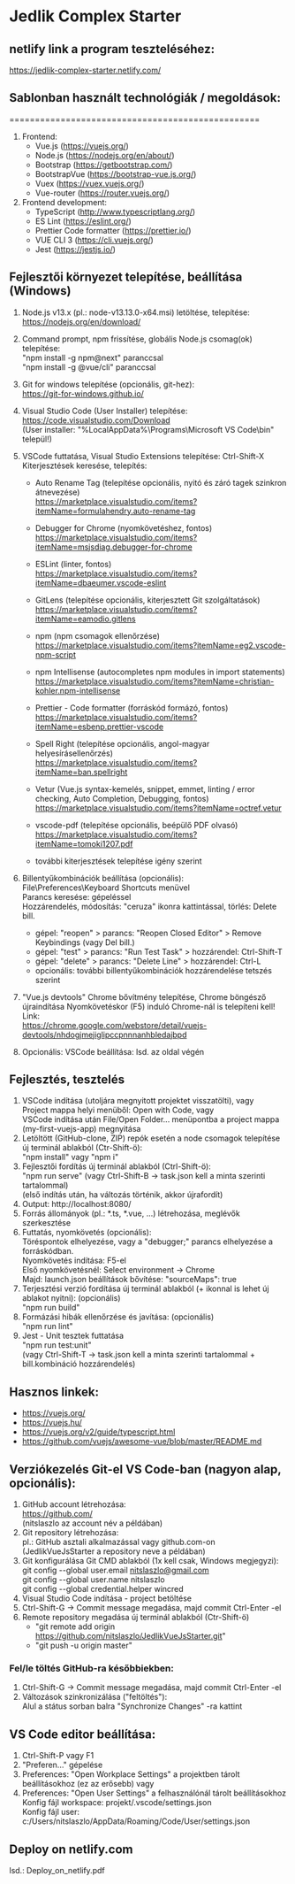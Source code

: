 # Jedlik Complex Starter

## netlify link a program teszteléséhez:
https://jedlik-complex-starter.netlify.com/

## Sablonban használt technológiák / megoldások:
=================================================
1. Frontend:
    - Vue.js (https://vuejs.org/)
    - Node.js (https://nodejs.org/en/about/)
    - Bootstrap (https://getbootstrap.com/)
    - BootstrapVue (https://bootstrap-vue.js.org/)
    - Vuex (https://vuex.vuejs.org/)
    - Vue-router (https://router.vuejs.org/)
2. Frontend development:
    - TypeScript (http://www.typescriptlang.org/)
    - ES Lint (https://eslint.org/)
    - Prettier Code formatter (https://prettier.io/)
    - VUE CLI 3 (https://cli.vuejs.org/)
    - Jest (https://jestjs.io/)

## Fejlesztői környezet telepítése, beállítása (Windows)
1.  Node.js v13.x (pl.: node-v13.13.0-x64.msi) letöltése, telepítése:<br>
    https://nodejs.org/en/download/
2.  Command prompt, npm frissítése, globális Node.js csomag(ok) telepítése:<br>
    "npm install -g npm@next" paranccsal<br>
    "npm install -g @vue/cli" paranccsal<br>
2.  Git for windows telepítése (opcionális, git-hez):<br>
    https://git-for-windows.github.io/
3.  Visual Studio Code (User Installer) telepítése:<br>
    https://code.visualstudio.com/Download<br>
    (User installer: "%LocalAppData%\Programs\Microsoft VS Code\bin" települ!)
4.  VSCode futtatása, Visual Studio Extensions telepítése: Ctrl-Shift-X<br>
    Kiterjesztések keresése, telepítés:<br>

    - Auto Rename Tag (telepítése opcionális, nyitó és záró tagek szinkron átnevezése)<br>
    https://marketplace.visualstudio.com/items?itemName=formulahendry.auto-rename-tag

    - Debugger for Chrome (nyomkövetéshez, fontos)<br>
    https://marketplace.visualstudio.com/items?itemName=msjsdiag.debugger-for-chrome

    - ESLint (linter, fontos)<br>
    https://marketplace.visualstudio.com/items?itemName=dbaeumer.vscode-eslint

    - GitLens (telepítése opcionális, kiterjesztett Git szolgáltatások)<br>
    https://marketplace.visualstudio.com/items?itemName=eamodio.gitlens

    - npm (npm csomagok ellenőrzése)<br>
    https://marketplace.visualstudio.com/items?itemName=eg2.vscode-npm-script 

    - npm Intellisense (autocompletes npm modules in import statements)<br>
    https://marketplace.visualstudio.com/items?itemName=christian-kohler.npm-intellisense

    - Prettier - Code formatter (forráskód formázó, fontos)<br>
    https://marketplace.visualstudio.com/items?itemName=esbenp.prettier-vscode

    - Spell Right (telepítése opcionális, angol-magyar helyesírásellenőrzés)<br>
    https://marketplace.visualstudio.com/items?itemName=ban.spellright

    - Vetur (Vue.js syntax-kemelés, snippet, emmet, linting / error checking, Auto Completion, Debugging, fontos)<br>
    https://marketplace.visualstudio.com/items?itemName=octref.vetur

    - vscode-pdf (telepítése opcionális, beépülő PDF olvasó)<br>
    https://marketplace.visualstudio.com/items?itemName=tomoki1207.pdf

    - további kiterjesztések telepítése igény szerint
    
5.  Billentyűkombinációk beállítása (opcionális):<br> 
    File\Preferences\Keyboard Shortcuts menüvel<br>
    Parancs keresése: gépeléssel<br>
    Hozzárendelés, módosítás: "ceruza" ikonra kattintással, törlés: Delete bill.<br>
     - gépel: "reopen" > parancs: "Reopen Closed Editor" > Remove Keybindings (vagy Del bill.)
     - gépel: "test" > parancs: "Run Test Task" > hozzárendel: Ctrl-Shift-T
     - gépel: "delete" > parancs: "Delete Line" > hozzárendel: Ctrl-L
     - opcionális: további billentyűkombinációk hozzárendelése tetszés szerint
6.  "Vue.js devtools" Chrome bővítmény telepítése, Chrome böngésző újraindítása
    Nyomkövetéskor (F5) induló Chrome-nál is telepíteni kell! Link:<br>
    https://chrome.google.com/webstore/detail/vuejs-devtools/nhdogjmejiglipccpnnnanhbledajbpd
7.  Opcionális: VSCode beállítása: lsd. az oldal végén

## Fejlesztés, tesztelés
1.  VSCode indítása (utoljára megnyitott projektet visszatölti), vagy<br>
    Project mappa helyi menüből: Open with Code, vagy<br>
    VSCode indítása után File/Open Folder... menüpontba a project mappa (my-first-vuejs-app) megnyitása
2.  Letöltött (GitHub-clone, ZIP) repók esetén a node csomagok telepítése új terminál ablakból (Ctr-Shift-ö):<br>
    "npm install" vagy "npm i"
2.  Fejlesztői fordítás új terminál ablakból (Ctrl-Shift-ö):<br>
    "npm run serve" (vagy Ctrl-Shift-B -> task.json kell a minta szerinti tartalommal)<br>
    (első indítás után, ha változás történik, akkor újrafordít)
3.  Output: http://localhost:8080/
4.  Forrás állományok (pl.: *.ts, *.vue, ...) létrehozása, meglévők szerkesztése<br>
5.  Futtatás, nyomkövetés (opcionális):<br>
    Töréspontok elhelyezése, vagy a "debugger;" parancs elhelyezése a forráskódban.<br>
    Nyomkövetés indítása: F5-el<br>
    Első nyomkövetésnél: Select environment -> Chrome<br>
    Majd: launch.json beállítások bővítése: "sourceMaps": true<br>
6.  Terjesztési verzió fordítása új terminál ablakból (+ ikonnal is lehet új ablakot nyitni): (opcionális)<br>
    "npm run build"
7.  Formázási hibák ellenőrzése és javítása: (opcionális)<br>
    "npm run lint"
8.  Jest - Unit tesztek futtatása<br>
    "npm run test:unit"<br>
    (vagy Ctrl-Shift-T -> task.json kell a minta szerinti tartalommal + bill.kombináció hozzárendelés)<br>


## Hasznos linkek:
- https://vuejs.org/
- https://vuejs.hu/
- https://vuejs.org/v2/guide/typescript.html
- https://github.com/vuejs/awesome-vue/blob/master/README.md

## Verziókezelés Git-el VS Code-ban (nagyon alap, opcionális):
1. GitHub account létrehozása:<br>
   https://github.com/<br>
   (nitslaszlo az account név a példában)
2. Git repository létrehozása:<br>
   pl.: GitHub asztali alkalmazással vagy github.com-on<br>
   (JedlikVueJsStarter a repository neve a példában)
3. Git konfigurálása Git CMD ablakból (1x kell csak, Windows megjegyzi):<br>
   git config --global user.email nitslaszlo@gmail.com<br>
   git config --global user.name nitslaszlo<br>
   git config --global credential.helper wincred
4. Visual Studio Code indítása - project betöltése
5. Ctrl-Shift-G -> Commit message megadása, majd commit Ctrl-Enter -el
8. Remote repository megadása új terminál ablakból (Ctr-Shift-ö)
   - "git remote add origin https://github.com/nitslaszlo/JedlikVueJsStarter.git"
   - "git push -u origin master"

### Fel/le töltés GitHub-ra későbbiekben:
1. Ctrl-Shift-G -> Commit message megadása, majd commit Ctrl-Enter -el
2. Változások szinkronizálása ("feltöltés"):<br>
   Alul a státus sorban balra "Synchronize Changes" -ra kattint

## VS Code editor beállítása:
1. Ctrl-Shift-P vagy F1
2. "Preferen..." gépelése
3. Preferences: "Open Workplace Settings" a projektben tárolt beállításokhoz (ez az erősebb) vagy
4. Preferences: "Open User Settings" a felhasználónál tárolt beállításokhoz<br>
   Konfig fájl workspace: projekt/.vscode/settings.json<br>
   Konfig fájl user: c:/Users/nitslaszlo/AppData/Roaming/Code/User/settings.json

## Deploy on netlify.com
lsd.: Deploy_on_netlify.pdf
